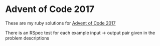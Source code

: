 # Advent of Code 2017

These are my ruby solutions for [Advent of Code 2017](http://adventofcode.com/2017/about)

There is an RSpec test for each example input -> output pair given in the problem descriptions